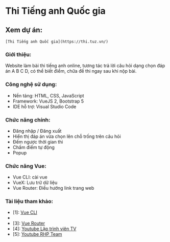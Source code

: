 # Thi Tiếng anh Quốc gia

## Xem dự án:
```
[Thi Tiếng anh Quốc gia](https://thi.tuz.vn/)
```

### Giới thiệu:
Website làm bài thi tiếng anh online, tương tác trả lời câu hỏi dạng chọn đáp án A B C D, có thể biết điểm, chữa đề thi ngay sau khi nộp bài.

### Công nghệ sử dụng:
- Nền tảng: HTML, CSS, JavaScript
- Framework: VueJS 2, Bootstrap 5
- IDE hỗ trợ: Visual Studio Code

### Chức năng chính:
- Đăng nhập / Đăng xuất
- Hiển thị đáp án vừa chọn lên chỗ trống trên câu hỏi
- Đếm ngược thời gian thi
- Chấm điểm tự động
- Popup

### Chức năng Vue:
- Vue CLI: cài vue
- VueX: Lưu trữ dữ liệu
- Vue Router: Điều hướng link trang web

### Tài liệu tham khảo:
- [1]: [Vue CLI](https://cli.vuejs.org/)
- [2]: [VueX](https://vuex.vuejs.org/)
- [3]: [Vue Router](https://router.vuejs.org/)
- [4]: [Youtube Lập trình viên TV](https://www.youtube.com/@laptrinhvientv192)
- [5]: [Youtube RHP Team](https://www.youtube.com/@RHPTeam)
